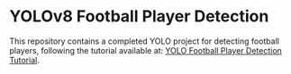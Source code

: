 # YOLOv8 Football Player Detection
This repository contains a completed YOLO project for detecting football players, following the tutorial available at: [YOLO Football Player Detection Tutorial](https://www.youtube.com/watch?v=wuZtUMEiKWY&amp;list=PLZCA39VpuaZZ1cjH4vEIdXIb0dCpZs3Y5).
